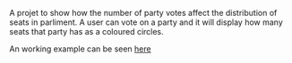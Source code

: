 A projet to show how the number of party votes affect the distribution of seats in parliment. A user can vote on a party and it will display how many seats that party has as a coloured circles. 

An working example can be seen [here](https://codesandbox.io/s/determined-jones-cizfu?file=/src/App.js)

